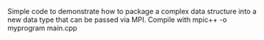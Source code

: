 Simple code to demonstrate how to package a complex data structure into a new data type that can be passed via MPI.
Compile with mpic++ -o myprogram main.cpp
